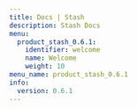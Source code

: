 ```yaml
---
title: Docs | Stash
description: Stash Docs
menu:
  product_stash_0.6.1:
    identifier: welcome
    name: Welcome
    weight: 10
menu_name: product_stash_0.6.1
info:
  version: 0.6.1
---
```



